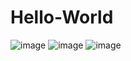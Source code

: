 # Hello-World
![image](https://user-images.githubusercontent.com/93681159/144309382-01378efc-1858-4f28-bdf5-f04d0a113e2c.png)
![image](https://user-images.githubusercontent.com/93681159/144309789-7ea17128-f063-4c0b-ab20-faf916a11d67.png)
![image](https://user-images.githubusercontent.com/93681159/145037753-87a9dde5-a9a2-41de-9c55-77700270f692.png)

